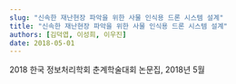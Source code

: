 ```yaml
---
slug: "신속한 재난현장 파악을 위한 사물 인식용 드론 시스템 설계"
title: "신속한 재난현장 파악을 위한 사물 인식용 드론 시스템 설계"
authors: [김덕엽, 이성희, 이우진]
date: 2018-05-01
---
```


2018 한국 정보처리학회 춘계학술대회 논문집, 2018년 5월
